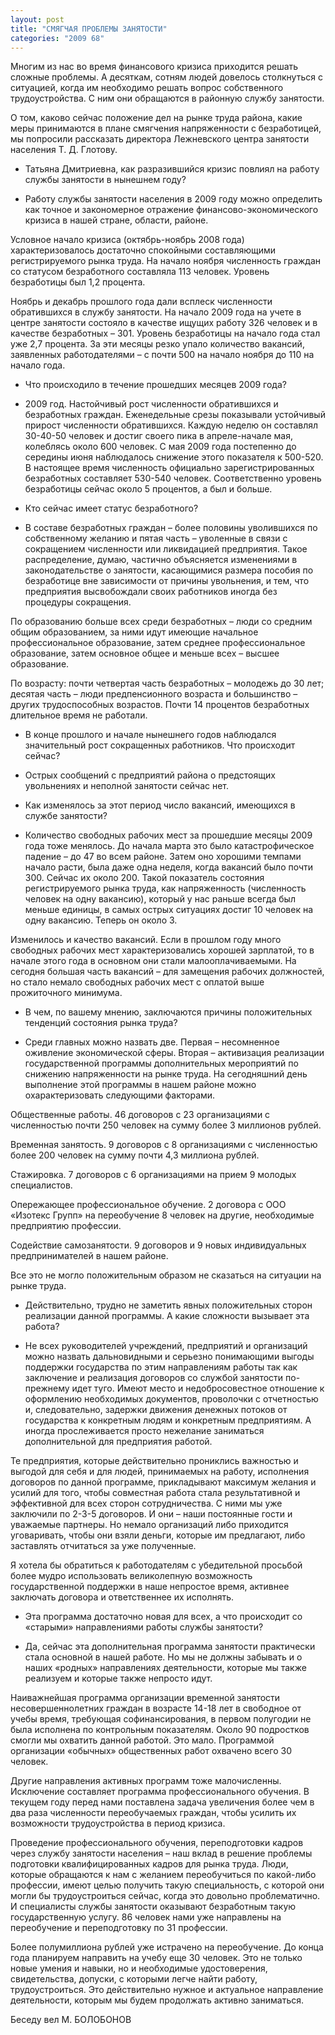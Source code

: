 ```yaml
---
layout: post
title: "СМЯГЧАЯ ПРОБЛЕМЫ ЗАНЯТОСТИ"
categories: "2009 68"
---
```


Многим из нас во время финансового кризиса приходится решать сложные проблемы. А десяткам, сотням людей довелось столкнуться с ситуацией, когда им необходимо решать вопрос собственного трудоустройства. С ним они обращаются в районную службу занятости.

О том, каково сейчас положение дел на рынке труда района, какие меры принимаются в плане смягчения напряженности с безработицей, мы попросили рассказать директора Лежневского центра занятости населения Т. Д. Глотову.

- Татьяна Дмитриевна, как разразившийся кризис повлиял на работу службы занятости в нынешнем году?

- Работу службы занятости населения в 2009 году можно определить как точное и закономерное отражение финансово-экономического кризиса в нашей стране, области, районе.

Условное начало кризиса (октябрь-ноябрь 2008 года) характеризовалось достаточно спокойными составляющими регистрируемого рынка труда. На начало ноября численность граждан со статусом безработного составляла 113 человек. Уровень безработицы был 1,2 процента.

Ноябрь и декабрь прошлого года дали всплеск численности обратившихся в службу занятости. На начало 2009 года на учете в центре занятости состояло в качестве ищущих работу 326 человек и в качестве безработных – 301. Уровень безработицы на начало года стал уже 2,7 процента. За эти месяцы резко упало количество вакансий, заявленных работодателями – с почти 500 на начало ноября до 110 на начало года.

- Что происходило в течение прошедших месяцев 2009 года?

- 2009 год. Настойчивый рост численности обратившихся и безработных граждан. Еженедельные срезы показывали устойчивый прирост численности обратившихся. Каждую неделю он составлял 30-40-50 человек и достиг своего пика в апреле-начале мая, колеблясь около 600 человек. С мая 2009 года постепенно до середины июня наблюдалось снижение этого показателя к 500-520. В настоящее время численность официально зарегистрированных безработных составляет 530-540 человек. Соответственно уровень безработицы сейчас около 5 процентов, а был и больше.

- Кто сейчас имеет статус безработного?

- В составе безработных граждан – более половины уволившихся по собственному желанию и пятая часть – уволенные в связи с сокращением численности или ликвидацией предприятия. Такое распределение, думаю, частично объясняется изменениями в законодательстве о занятости, касающимися размера пособия по безработице вне зависимости от причины увольнения, и тем, что предприятия высвобождали своих работников иногда без процедуры сокращения.

По образованию больше всех среди безработных – люди со средним общим образованием, за ними идут имеющие начальное профессиональное образование, затем среднее профессиональное образование, затем основное общее и меньше всех – высшее образование.

По возрасту: почти четвертая часть безработных – молодежь до 30 лет; десятая часть – люди предпенсионного возраста и большинство – других трудоспособных возрастов. Почти 14 процентов безработных длительное время не работали.

- В конце прошлого и начале нынешнего годов наблюдался значительный рост сокращенных работников. Что происходит сейчас?

- Острых сообщений с предприятий района о предстоящих увольнениях и неполной занятости сейчас нет.

- Как изменялось за этот период число вакансий, имеющихся в службе занятости?

- Количество свободных рабочих мест за прошедшие месяцы 2009 года тоже менялось. До начала марта это было катастрофическое падение – до 47 во всем районе. Затем оно хорошими темпами начало расти, была даже одна неделя, когда вакансий было почти 300. Сейчас их около 200. Такой показатель состояния регистрируемого рынка труда, как напряженность (численность человек на одну вакансию), который у нас раньше всегда был меньше единицы, в самых острых ситуациях достиг 10 человек на одну вакансию. Теперь он около 3.

Изменилось и качество вакансий. Если в прошлом году много свободных рабочих мест характеризовались хорошей зарплатой, то в начале этого года в основном они стали малооплачиваемыми. На сегодня большая часть вакансий – для замещения рабочих должностей, но стало немало свободных рабочих мест с оплатой выше прожиточного минимума.

- В чем, по вашему мнению, заключаются причины положительных тенденций состояния рынка труда?

- Среди главных можно назвать две. Первая – несомненное оживление экономической сферы. Вторая – активизация реализации государственной программы дополнительных мероприятий по снижению напряженности на рынке труда. На сегодняшний день выполнение этой программы в нашем районе можно охарактеризовать следующими факторами.

Общественные работы. 46 договоров с 23 организациями с численностью почти 250 человек на сумму более 3 миллионов рублей.

Временная занятость. 9 договоров с 8 организациями с численностью более 200 человек на сумму почти 4,3 миллиона рублей.

Стажировка. 7 договоров с 6 организациями на прием 9 молодых специалистов.

Опережающее профессиональное обучение. 2 договора с ООО «Изотекс Групп» на переобучение 8 человек на другие, необходимые предприятию профессии.

Содействие самозанятости. 9 договоров и 9 новых индивидуальных предпринимателей в нашем районе.

Все это не могло положительным образом не сказаться на ситуации на рынке труда.

- Действительно, трудно не заметить явных положительных сторон реализации данной программы. А какие сложности вызывает эта работа?

- Не всех руководителей учреждений, предприятий и организаций можно назвать дальновидными и серьезно понимающими выгоды поддержки государства по этим направлениям работы так как заключение и реализация договоров со службой занятости по-прежнему идет туго. Имеют место и недобросовестное отношение к оформлению необходимых документов, проволочки с отчетностью и, следовательно, задержки движения денежных потоков от государства к конкретным людям и конкретным предприятиям. А иногда прослеживается просто нежелание заниматься дополнительной для предприятия работой.

Те предприятия, которые действительно прониклись важностью и выгодой для себя и для людей, принимаемых на работу, исполнения договоров по данной программе, прикладывают максимум желания и усилий для того, чтобы совместная работа стала результативной и эффективной для всех сторон сотрудничества. С ними мы уже заключили по 2-3-5 договоров. И они – наши постоянные гости и уважаемые партнеры. Но немало организаций либо приходится уговаривать, чтобы они взяли деньги, которые им предлагают, либо заставлять отчитаться за уже полученные.

Я хотела бы обратиться к работодателям с убедительной просьбой более мудро использовать великолепную возможность государственной поддержки в наше непростое время, активнее заключать договора и ответственнее их исполнять.

- Эта программа достаточно новая для всех, а что происходит со «старыми» направлениями работы службы занятости?

- Да, сейчас эта дополнительная программа занятости практически стала основной в нашей работе. Но мы не должны забывать и о наших «родных» направлениях деятельности, которые мы также реализуем и которые также непросто идут.

Наиважнейшая программа организации временной занятости несовершеннолетних граждан в возрасте 14-18 лет в свободное от учебы время, требующая софинансирования, в первом полугодии не была исполнена по контрольным показателям. Около 90 подростков смогли мы охватить данной работой. Это мало. Программой организации «обычных» общественных работ охвачено всего 30 человек.

Другие направления активных программ тоже малочисленны. Исключение составляет программа профессионального обучения. В текущем году перед нами поставлена задача увеличения более чем в два раза численности переобучаемых граждан, чтобы усилить их возможности трудоустройства в период кризиса.

Проведение профессионального обучения, переподготовки кадров через службу занятости населения – наш вклад в решение проблемы подготовки квалифицированных кадров для рынка труда. Люди, которые обращаются к нам с желанием переобучиться по какой-либо профессии, имеют целью получить такую специальность, с которой они могли бы трудоустроиться сейчас, когда это довольно проблематично. И специалисты службы занятости оказывают безработным такую государственную услугу. 86 человек нами уже направлены на переобучение и переподготовку по 31 профессии.

Более полумиллиона рублей уже истрачено на переобучение. До конца года планируем направить на учебу еще 30 человек. Это не только новые умения и навыки, но и необходимые удостоверения, свидетельства, допуски, с которыми легче найти работу, трудоустроиться. Это действительно нужное и актуальное направление деятельности, которым мы будем продолжать активно заниматься.

Беседу вел М. БОЛОБОНОВ


